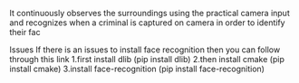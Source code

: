 It continuously observes the surroundings using the practical camera input and recognizes when a criminal is captured on camera in order to identify their fac

Issues
If there is an issues to install face recognition then you can follow through this link
1.first install dlib (pip install dlib)
2.then install cmake (pip install cmake)
3.install face-recognition (pip install face-recognition)
